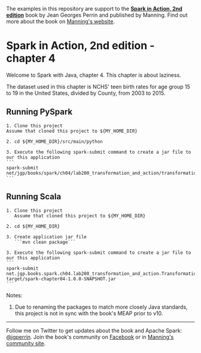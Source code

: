 The examples in this repository are support to the **[Spark in Action, 2nd edition](http://jgp.net/sia)** book by Jean Georges Perrin and published by Manning. Find out more about the book on [Manning's website](http://jgp.net/sia).

# Spark in Action, 2nd edition - chapter 4

Welcome to Spark with Java, chapter 4. This chapter is about laziness.

The dataset used in this chapter is NCHS' teen birth rates for age group 15 to 19 in the United States, divided by County, from 2003 to 2015.

## Running PySpark

    1. Clone this project
    Assume that cloned this project to ${MY_HOME_DIR}

    2. cd ${MY_HOME_DIR}/src/main/python

    3. Execute the following spark-submit command to create a jar file to our this application
    ```
    spark-submit net/jgp/books/spark/ch04/lab200_transformation_and_action/transformationActionApp.py
    ```

## Running Scala

    1. Clone this project
       Assume that cloned this project to ${MY_HOME_DIR}

    2. cd ${MY_HOME_DIR}

    3. Create application jar file
       ```mvn clean package```

    3. Execute the following spark-submit command to create a jar file to our this application
    ```
    spark-submit net.jgp.books.spark.ch04.lab200_transformation_and_action.Transformation_ActionApp target/spark-chapter04-1.0.0-SNAPSHOT.jar
    ```

Notes:
 1. Due to renaming the packages to match more closely Java standards, this project is not in sync with the book's MEAP prior to v10.

---

Follow me on Twitter to get updates about the book and Apache Spark: [@jgperrin](https://twitter.com/jgperrin). Join the book's community on [Facebook](https://www.facebook.com/SparkWithJava/) or in [Manning's community site](https://forums.manning.com/forums/spark-in-action-second-edition?a_aid=jgp).

